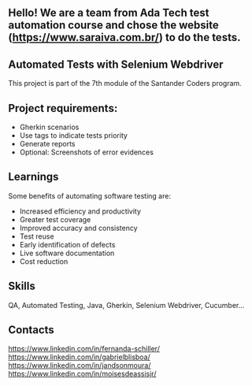 ## Hello! We are a team from Ada Tech test automation course and chose the website (https://www.saraiva.com.br/) to do the tests.

## Automated Tests with Selenium Webdriver

This project is part of the 7th module of the Santander Coders program.

## Project requirements:
- Gherkin scenarios
- Use tags to indicate tests priority 
- Generate reports
- Optional: Screenshots of error evidences

## Learnings
Some benefits of automating software testing are:
- Increased efficiency and productivity
- Greater test coverage
- Improved accuracy and consistency
- Test reuse
- Early identification of defects
- Live software documentation
- Cost reduction


## Skills
QA, Automated Testing, Java, Gherkin, Selenium Webdriver, Cucumber...


## Contacts
https://www.linkedin.com/in/fernanda-schiller/
<br>
https://www.linkedin.com/in/gabrielblisboa/
<br>
https://www.linkedin.com/in/jandsonmoura/
<br>
https://www.linkedin.com/in/moisesdeassisjr/

